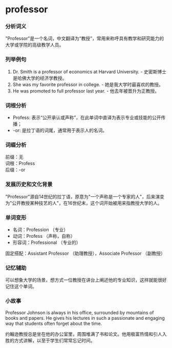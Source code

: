 # professor

### 分析词义

  

"Professor"是一个名词，中文翻译为“教授”，常用来称呼具有教学和研究能力的大学或学院的高级教学人员。

  

### 列举例句

  

1.  Dr. Smith is a professor of economics at Harvard University. - 史密斯博士是哈佛大学的经济学教授。
2.  She was my favorite professor in college. - 她是我大学时最喜欢的教授。
3.  He was promoted to full professor last year. - 他去年被晋升为正教授。

  

### 词根分析

  

*   Profess: 表示“公开承认或声称”，在此单词中直译为表示专业或技能的公开传播；
*   \-or: 是拉丁语的词尾，通常用于表示人的名词。

  

### 词缀分析

  

前缀：无  
词根：Profess  
后缀：-or

  

### 发展历史和文化背景

  

"Professor"源自14世纪的拉丁语，原意为"一个声称是一个专家的人"，后来演变为"公开教授某种技艺的人"，在16世纪末，这个词开始被用来指教授大学的人。

  

### 单词变形

  

*   名词：Profession （专业）
*   动词：Profess （声称，自称）
*   形容词：Professional （专业的）

  

固定搭配：Assistant Professor （助理教授），Associate Professor （副教授）

  

### 记忆辅助

  

可以想象大学的场景，想方式一位教授在讲台上阐述他的专业知识，这样就能很好记住这个单词。

  

### 小故事

  

Professor Johnson is always in his office, surrounded by mountains of books and papers. He gives his lectures in such a passionate and engaging way that students often forget about the time.

  

约翰逊教授总是坐在他的办公室里，周围堆满了书和论文。他用极富热情和引人入胜的方式讲解，以至于学生们常常忘记时间。
